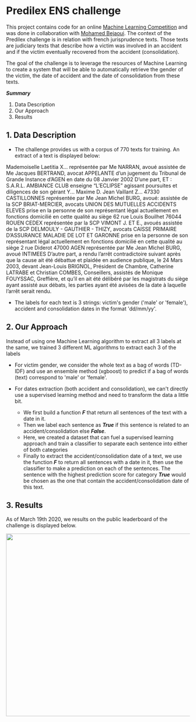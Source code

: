 # Predilex ENS challenge

This project contains code for an online [Machine Learning Competition](https://challengedata.ens.fr/challenges/24) and was done in collaboration with [Mohamed Bejaoui](https://github.com/mohamedbejaoui). The context of the Predilex challenge is in relation with french jurisprudence texts. Those texts are judiciary texts that describe how a victim was involved in an accident and if the victim eventually recovered from the accident (consolidation).

The goal of the challenge is to leverage the resources of Machine Learning to create a system that will be able to automatically retrieve the gender of the victim, the date of accident and the date of consolidation from these texts.

***Summary***
1. Data Description
2. Our Approach
3. Results

## 1. Data Description

- The challenge provides us with a corpus of 770 texts for training. An extract of a text is displayed below:


Mademoiselle Laetitia X... représentée par Me NARRAN, avoué assistée de Me Jacques BERTRAND, avocat APPELANTE d’un jugement du Tribunal de Grande Instance d’AGEN en date du 08 Janvier 2002 D’une part, ET : S.A.R.L. AMBIANCE CLUB enseigne “L’ECLIPSE” agissant poursuites et diligences de son gérant Y... Maxime D. Jean Vaillant Z... 47330 CASTILLONNES représentée par Me Jean Michel BURG, avoué: assistée de la SCP BRIAT-MERCIER, avocats UNION DES MUTUELLES ACCIDENTS ELEVES prise en la personne de son représentant légal actuellement en fonctions domicilié en cette qualité au siège 62 rue Louis Bouilhet 76044 ROUEN CEDEX représentée par la SCP VIMONT J. ET E., avoués assistée de la SCP DELMOULY - GAUTHIER - THIZY, avocats CAISSE PRIMAIRE D’ASSURANCE MALADIE DE LOT ET GARONNE prise en la personne de son représentant légal actuellement en fonctions domicilié en cette qualité au siège 2 rue Diderot 47000 AGEN représentée par Me Jean Michel BURG, avoué INTIMEES D’autre part, a rendu l’arrêt contradictoire suivant après que la cause ait été débattue et plaidée en audience publique, le 24 Mars 2003, devant Jean-Louis BRIGNOL, Président de Chambre, Catherine LATRABE et Christian COMBES, Conseillers, assistés de Monique FOUYSSAC, Greffière, et qu’il en ait été délibéré par les magistrats du siège ayant assisté aux débats, les parties ayant été avisées de la date à laquelle l’arrêt serait rendu.


- The labels for each text is 3 strings: victim's gender ('male' or 'female'), accident and consolidation dates in the format 'dd/mm/yy'.

## 2. Our Approach

Instead of using one Machine Learning algorithm to extract all 3 labels at the same, we trained 3 different ML algorithms to extract each 3 of the labels

- For victim gender, we consider the whole text as a bag of words (TD-IDF) and use an ensemble method (xgboost) to predict if a bag of words (text) correspond to 'male' or 'female'.

- For dates extraction (both accident and consolidation), we can't directly use a supervised learning method and need to transform the data a little bit.
    - We first build a function ***F*** that return all sentences of the text with a date in it.
    - Then we label each sentence as ***True*** if this sentence is related to an accident/consolidation else ***False***.
    - Here, we created a dataset that can fuel a supervised learning approach and train a classifier to separate each sentence into either of both categories
    - Finally to extract the accident/consolidation date of a text, we use the function ***F*** to return all sentences with a date in it, then use the classifier to make a prediction on each of the sentences. The sentence with the highest prediction score for category ***True*** would be chosen as the one that contain the accident/consolidation date of this text.

## 3. Results 

As of March 19th 2020, we results on the public leaderboard of the challenge is displayed below.

<img src="https://user-images.githubusercontent.com/34350063/79867527-c3d95500-83de-11ea-893b-0823cf1513e0.png" width="600" height="500">
